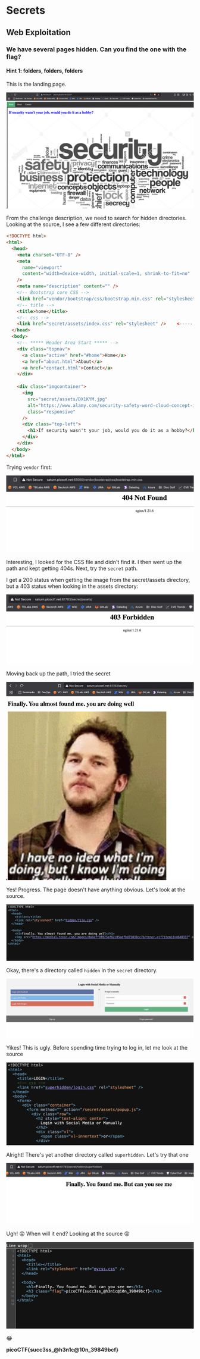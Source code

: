 # Secrets

## Web Exploitation

### We have several pages hidden. Can you find the one with the flag?

#### Hint 1: folders, folders, folders

This is the landing page.

![landing](./landing.png)

From the challenge description, we need to search for hidden directories.  Looking at the source, I see a few different directories:

```html
<!DOCTYPE html>
<html>
  <head>
    <meta charset="UTF-8" />
    <meta
      name="viewport"
      content="width=device-width, initial-scale=1, shrink-to-fit=no"
    />
    <meta name="description" content="" />
    <!-- Bootstrap core CSS -->
    <link href="vendor/bootstrap/css/bootstrap.min.css" rel="stylesheet" />   <----- vendor is a directory to investigate
    <!-- title -->
    <title>home</title>
    <!-- css -->
    <link href="secret/assets/index.css" rel="stylesheet" />    <----- secret is another one to investigate
  </head>
  <body>
    <!-- ***** Header Area Start ***** -->
    <div class="topnav">
      <a class="active" href="#home">Home</a>
      <a href="about.html">About</a>
      <a href="contact.html">Contact</a>
    </div>

    <div class="imgcontainer">
      <img
        src="secret/assets/DX1KYM.jpg"
        alt="https://www.alamy.com/security-safety-word-cloud-concept-image-image67649784.html"
        class="responsive"
      />
      <div class="top-left">
        <h1>If security wasn't your job, would you do it as a hobby?</h1>
      </div>
    </div>
  </body>
</html>
```

Trying `vendor` first:

![vendor](./vendor_404.png)

Interesting, I looked for the CSS file and didn't find it.  I then went up the path and kept getting 404s.  Next, try the `secret` path.

I get a 200 status when getting the image from the secret/assets directory, but a 403 status when looking in the assets directory:

![assets](./secret_assets_404.png)

Moving back up the path, I tried the secret

![secret](./secret.png)

Yes!  Progress.  The page doesn't have anything obvious.  Let's look at the source.

![secret_src](./secret_src.png)

Okay, there's a directory called `hidden` in the `secret` directory.

![hidden](./hidden.png)

Yikes!  This is ugly.   Before spending time trying to log in, let me look at the source

![hidden_src](./hidden_src.png)

Alright!  There's yet another directory called `superhidden`.  Let's try that one

![superhidden](./superhidden.png)

Ugh! :rage:  When will it end? Looking at the source :rage:

![flag](./flag.png)

:joy:

**picoCTF{succ3ss_@h3n1c@10n_39849bcf}** 
